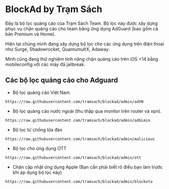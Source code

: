 # BlockAd by Trạm Sách

Đây là bộ lọc quảng cáo của Trạm Sách Team.
Bộ lọc này được xây dựng phục vụ chặn quảng cáo cho team bằng ứng dụng AdGuard (bao gồm cả bản Premium và Home).

Hiện tại chúng mình đang xây dựng bộ lọc cho các ứng dụng trên điện thoại như Surge, Shadowrocket, QuantumultX, Adaway.

Mình cũng đang thử nghiệm tính năng chặn quảng cáo trên iOS <14 bằng mobileconfig với các máy đã jailbreak.

## Các bộ lọc quảng cáo cho Adguard 

- Bộ lọc quảng cáo Việt Nam.
```
https://raw.githubusercontent.com/tramsach/blockad/admin/adVN
```

- Bộ lọc quảng cáo nước ngoài (thu thập qua monitor trên router và vpn).
```
https://raw.githubusercontent.com/tramsach/blockad/admin/adGLmin
```

- Bộ lọc  từ  chống  lừa  đảo 
```
https://raw.githubusercontent.com/tramsach/blockad/admin/malicious
```

- Bộ lọc cho ứng dụng OTT
```
https://raw.githubusercontent.com/tramsach/blockad/admin/ott
```

- Chặn cập nhật ứng dụng Apple (Bạn cần phải biết rõ điều bạn làm trước khi áp dụng bộ lọc này)
```
https://raw.githubusercontent.com/tramsach/blockad/admin/blockota
```